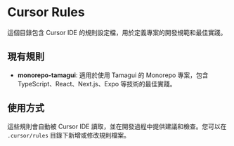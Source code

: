 # Cursor Rules

這個目錄包含 Cursor IDE 的規則設定檔，用於定義專案的開發規範和最佳實踐。

## 現有規則

- **monorepo-tamagui**: 適用於使用 Tamagui 的 Monorepo 專案，包含 TypeScript、React、Next.js、Expo 等技術的最佳實踐。

## 使用方式

這些規則會自動被 Cursor IDE 讀取，並在開發過程中提供建議和檢查。您可以在 `.cursor/rules` 目錄下新增或修改規則檔案。

